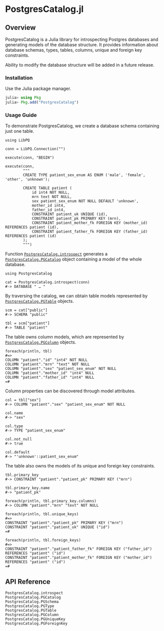 # PostgresCatalog.jl


## Overview

PostgresCatalog is a Julia library for introspecting Postgres databases and
generating models of the database structure.  It provides information about
database schemas, types, tables, columns, unique and foreign key constraints.

Ability to modify the database structure will be added in a future release.


### Installation

Use the Julia package manager.

```julia
julia> using Pkg
julia> Pkg.add("PostgresCatalog")
```


### Usage Guide

To demonstrate PostgresCatalog, we create a database schema containing just one
table.

    using LibPQ

    conn = LibPQ.Connection("")

    execute(conn, "BEGIN")

    execute(conn,
            """
            CREATE TYPE patient_sex_enum AS ENUM ('male', 'female', 'other', 'unknown');

            CREATE TABLE patient (
                id int4 NOT NULL,
                mrn text NOT NULL,
                sex patient_sex_enum NOT NULL DEFAULT 'unknown',
                mother_id int4,
                father_id int4,
                CONSTRAINT patient_uk UNIQUE (id),
                CONSTRAINT patient_pk PRIMARY KEY (mrn),
                CONSTRAINT patient_mother_fk FOREIGN KEY (mother_id) REFERENCES patient (id),
                CONSTRAINT patient_father_fk FOREIGN KEY (father_id) REFERENCES patient (id)
            );
            """)

Function [`PostgresCatalog.introspect`](@ref) generates a
[`PostgresCatalog.PGCatalog`](@ref) object containing a model of the whole
database.

    using PostgresCatalog

    cat = PostgresCatalog.introspect(conn)
    #-> DATABASE " … "

By traversing the catalog, we can obtain table models represented by
[`PostgresCatalog.PGTable`](@ref) objects.

    scm = cat["public"]
    #-> SCHEMA "public"

    tbl = scm["patient"]
    #-> TABLE "patient"

The table owns column models, which are represented by
[`PostgresCatalog.PGColumn`](@ref) objects.

    foreach(println, tbl)
    #=>
    COLUMN "patient"."id" "int4" NOT NULL
    COLUMN "patient"."mrn" "text" NOT NULL
    COLUMN "patient"."sex" "patient_sex_enum" NOT NULL
    COLUMN "patient"."mother_id" "int4" NULL
    COLUMN "patient"."father_id" "int4" NULL
    =#

Column properties can be discovered through model attributes.

    col = tbl["sex"]
    #-> COLUMN "patient"."sex" "patient_sex_enum" NOT NULL

    col.name
    #-> "sex"

    col.type
    #-> TYPE "patient_sex_enum"

    col.not_null
    #-> true

    col.default
    #-> "'unknown'::patient_sex_enum"

The table also owns the models of its unique and foreign key constraints.

    tbl.primary_key
    #-> CONSTRAINT "patient"."patient_pk" PRIMARY KEY ("mrn")

    tbl.primary_key.name
    #-> "patient_pk"

    foreach(println, tbl.primary_key.columns)
    #-> COLUMN "patient"."mrn" "text" NOT NULL

    foreach(println, tbl.unique_keys)
    #=>
    CONSTRAINT "patient"."patient_pk" PRIMARY KEY ("mrn")
    CONSTRAINT "patient"."patient_uk" UNIQUE ("id")
    =#

    foreach(println, tbl.foreign_keys)
    #=>
    CONSTRAINT "patient"."patient_father_fk" FOREIGN KEY ("father_id") REFERENCES "patient" ("id")
    CONSTRAINT "patient"."patient_mother_fk" FOREIGN KEY ("mother_id") REFERENCES "patient" ("id")
    =#


## API Reference

```@docs
PostgresCatalog.introspect
PostgresCatalog.PGCatalog
PostgresCatalog.PGSchema
PostgresCatalog.PGType
PostgresCatalog.PGTable
PostgresCatalog.PGColumn
PostgresCatalog.PGUniqueKey
PostgresCatalog.PGForeignKey
```


